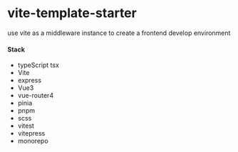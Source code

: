# vite-template-starter
use vite as a middleware instance to create a frontend develop environment

#### Stack
- typeScript tsx
- Vite
- express
- Vue3
- vue-router4
- pinia
- pnpm
- scss
- vitest
- vitepress
- monorepo
